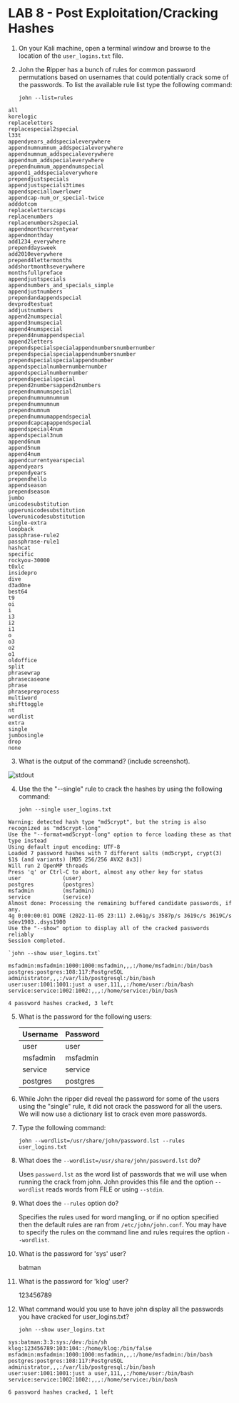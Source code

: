 # LAB 8 - Post Exploitation/Cracking Hashes

1. On your Kali machine, open a terminal window and browse to the location of the `user_logins.txt` file. 

2. John the Ripper has a bunch of rules for common password permutations based on usernames that could potentially crack some of the passwords. To list the available rule list type the following command: 

	`john --list=rules`

```
all
korelogic
replaceletters
replacespecial2special
l33t
appendyears_addspecialeverywhere
appendnumnumnum_addspecialeverywhere
appendnumnum_addspecialeverywhere
appendnum_addspecialeverywhere
prependnumnum_appendnumspecial
append1_addspecialeverywhere
prependjustspecials
appendjustspecials3times
appendspeciallowerlower
appendcap-num_or_special-twice
adddotcom
replaceletterscaps
replacenumbers
replacenumbers2special
appendmonthcurrentyear
appendmonthday
add1234_everywhere
prependdaysweek
add2010everywhere
prepend4lettermonths
addshortmonthseverywhere
monthsfullpreface
appendjustspecials
appendnumbers_and_specials_simple
appendjustnumbers
prependandappendspecial
devprodtestuat
addjustnumbers
append2numspecial
append3numspecial
append4numspecial
prepend4numappendspecial
append2letters
prependspecialspecialappendnumbersnumbernumber
prependspecialspecialappendnumbersnumber
prependspecialspecialappendnumber
appendspecialnumbernumbernumber
appendspecialnumbernumber
prependspecialspecial
prepend2numbersappend2numbers
prependnumnumspecial
prependnumnumnumnum
prependnumnumnum
prependnumnum
prependnumnumappendspecial
prependcapcapappendspecial
appendspecial4num
appendspecial3num
append6num
append5num
append4num
appendcurrentyearspecial
appendyears
prependyears
prependhello
appendseason
prependseason
jumbo
unicodesubstitution
upperunicodesubstitution
lowerunicodesubstitution
single-extra
loopback
passphrase-rule2
passphrase-rule1
hashcat
specific
rockyou-30000
t0xlc
insidepro
dive
d3ad0ne
best64
t9
oi
i
i3
i2
i1
o
o3
o2
o1
oldoffice
split
phrasewrap
phrasecaseone
phrase
phrasepreprocess
multiword
shifttoggle
nt
wordlist
extra
single
jumbosingle
drop
none
```

3. What is the output of the command? (include screenshot).

![stdout](./johnListRules.png)

4. Use the the "--single" rule to crack the hashes by using the following command: 

	`john --single user_logins.txt`

```
Warning: detected hash type "md5crypt", but the string is also recognized as "md5crypt-long"
Use the "--format=md5crypt-long" option to force loading these as that type instead
Using default input encoding: UTF-8
Loaded 7 password hashes with 7 different salts (md5crypt, crypt(3) $1$ (and variants) [MD5 256/256 AVX2 8x3])
Will run 2 OpenMP threads
Press 'q' or Ctrl-C to abort, almost any other key for status
user             (user)     
postgres         (postgres)     
msfadmin         (msfadmin)     
service          (service)     
Almost done: Processing the remaining buffered candidate passwords, if any.
4g 0:00:00:01 DONE (2022-11-05 23:11) 2.061g/s 3587p/s 3619c/s 3619C/s sdev1903..dsys1900
Use the "--show" option to display all of the cracked passwords reliably
Session completed.
```

	`john --show user_logins.txt`

```
msfadmin:msfadmin:1000:1000:msfadmin,,,:/home/msfadmin:/bin/bash
postgres:postgres:108:117:PostgreSQL administrator,,,:/var/lib/postgresql:/bin/bash
user:user:1001:1001:just a user,111,,:/home/user:/bin/bash
service:service:1002:1002:,,,:/home/service:/bin/bash

4 password hashes cracked, 3 left
```

5. What is the password for the following users:

	|Username	|Password	|
	|---------------|---------------|
	|user		|user		|
	|msfadmin	|msfadmin	|		
	|service	|service	|
	|postgres	|postgres	|

6. While John the ripper did reveal the password for some of the users using the "single" rule, it did not crack the password for all the users. We will now use a dictionary list to crack even more passwords. 

7. Type the following command:

	`john --wordlist=/usr/share/john/password.lst --rules user_logins.txt`

8. What does the `--wordlist=/usr/share/john/password.lst` do? 

	Uses `password.lst` as the word list of passwords that we will use when running the crack from john. John provides this file and the option `--wordlist` reads words from FILE or using `--stdin`.

9. What does the `--rules` option do?

	Specifies the rules used for word mangling, or if no option specified then the default rules are ran from `/etc/john/john.conf`. You may have to specify the rules on the command line and rules requires the option `--wordlist`.

10. What is the password for 'sys' user? 

	batman

11. What is the password for 'klog' user?

	123456789

12. What command would you use to have john display all the passwords you have cracked for user_logins.txt?

	`john --show user_logins.txt`

``` 
sys:batman:3:3:sys:/dev:/bin/sh
klog:123456789:103:104::/home/klog:/bin/false
msfadmin:msfadmin:1000:1000:msfadmin,,,:/home/msfadmin:/bin/bash
postgres:postgres:108:117:PostgreSQL administrator,,,:/var/lib/postgresql:/bin/bash
user:user:1001:1001:just a user,111,,:/home/user:/bin/bash
service:service:1002:1002:,,,:/home/service:/bin/bash

6 password hashes cracked, 1 left
```
